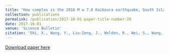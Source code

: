 ```yaml
---
title: "How complex is the 2016 M w 7.8 Kaikoura earthquake, South Island, New Zealand? "
collection: publications
permalink: /publication/2017-10-01-paper-title-number-20
date: 2017-10-01
venue: 'Science Bulletin'
citation: 'Shi, X., Wang, Y., Liu-Zeng, J., Weldon, R., Wei, S., Wang, T., & Sieh, K. (2017), How complex is the 2016 M w 7.8 Kaikoura earthquake, South Island, New Zealand? Science Bulletin'
---
```

[Download paper here](http://academicpages.github.io/files/paper2.pdf)
